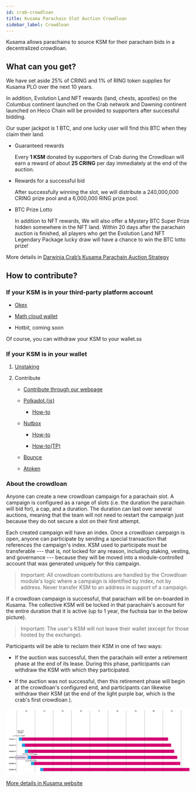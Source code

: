 ```yaml
---
id: crab-crowdloan
title: Kusama Parachain Slot Auction Crowdloan
sidebar_label: Crowdloan
---
```


Kusama allows parachains to source KSM for their parachain bids in a decentralized crowdloan.

## What can you get?

We have set aside 25% of CRING and 1% of RING token supplies for Kusama PLO over the next 10 years.

In addition, Evolution Land NFT rewards (land, chests, apostles) on the Columbus continent launched on the Crab network and Dawning continent launched on Heco Chain will be provided to supporters after successful bidding.

Our super jackpot is 1 BTC, and one lucky user will find this BTC when they claim their land.

* Guaranteed rewards

  Every **1 KSM** donated by supporters of Crab during the Crowdloan will earn a reward of about **25 CRING** per day immediately at the end of the auction.

* Rewards for a successful bid

  After successfully winning the slot, we will distribute a 240,000,000 CRING prize pool and a 6,000,000 RING prize pool.

* BTC Prize Lotto

  In addition to NFT rewards, We will also offer a Mystery BTC Super Prize hidden somewhere in the NFT land. Within 20 days after the parachain auction is finished, all players who get the Evolution Land NFT Legendary Package lucky draw will have a chance to win the BTC lotto prize!

More details in [Darwinia Crab’s Kusama Parachain Auction Strategy](https://darwinianetwork.medium.com/darwinia-crabs-kusama-parachain-auction-strategy-3f37cbfdfe4)

## How to contribute?

### If your KSM is in your third-party platform account

* [Okex](https://www.ouyi.cc/earn/slotauction)

* [Math cloud wallet](https://cloud.mathwallet.xyz/#/auction)

* Hotbit, coming soon

Of course, you can withdraw your KSM to your wallet.ss

### If your KSM is in your wallet

1. [Unstaking](./crab-crowdloan-howto-unstaking.md)

2. Contribute

    * [Contribute through our webpage](https://crab.network/plo)

    * [Polkadot.{js}](https://polkadot.js.org/apps/?rpc=wss%3A%2F%2Fkusama-rpc.polkadot.io#/parachains/crowdloan)

    	* [How-to](./crab-crowdloan-howto-polkadotjs.md)

    * [Nutbox](https://polkadot.nutbox.io/#/crowdloan/kusama/parachain/2006)

    	* [How-to](https://www.notion.so/Crab-Slot-Auction-7710b022aa8647cca7d782ab90f2aa05)

    	* [How-to(TP)](https://www.notion.so/Crab-Slot-Auction-TP-b62746eb90684d6c8ff96f2e83bb3622)

    * [Bounce](https://ksm.bounce.finance/#/)

    * [Atoken](https://atoken-plo.biliangwang.com/plo)


### About the crowdloan

Anyone can create a new crowdloan campaign for a parachain slot. A campaign is configured as a range of slots (i.e. the duration the parachain will bid for), a cap, and a duration. The duration can last over several auctions, meaning that the team will not need to restart the campaign just because they do not secure a slot on their first attempt.

Each created campaign will have an index. Once a crowdloan campaign is open, anyone can participate by sending a special transaction that references the campaign's index. KSM used to participate must be transferable --- that is, not locked for any reason, including staking, vesting, and governance --- because they will be moved into a module-controlled account that was generated uniquely for this campaign.

> Important: All crowdloan contributions are handled by the Crowdloan module's logic where a campaign is identified by index, not by address. Never transfer KSM to an address in support of a campaign.

If a crowdloan campaign is successful, that parachain will be on-boarded in Kusama. The collective KSM will be locked in that parachain's account for the entire duration that it is active (up to 1 year, the fuchsia bar in the below picture).

> Important: The user's KSM will not leave their wallet (except for those hosted by the exchange). 

Participants will be able to reclaim their KSM in one of two ways:

- If the auction was successful, then the parachain will enter a retirement phase at the end of its lease. During this phase, participants can withdraw the KSM with which they participated.

- If the auction was not successful, then this retirement phase will begin at the crowdloan's configured end, and participants can likewise withdraw their KSM (at the end of the light purple bar, which is the crab's first crowdloan ).

![crowdloan.png](./assets/crowdloan/crowdloan.png)

[More details in Kusama website](https://kusama.network/auctions)

